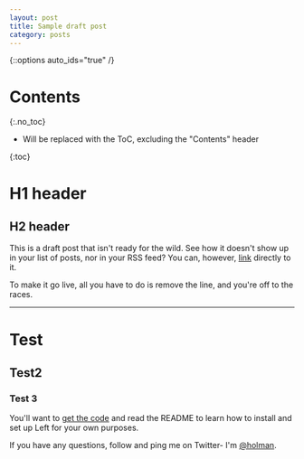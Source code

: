 ```yaml
---
layout: post
title: Sample draft post
category: posts
---
```


{::options auto_ids="true" /}

# Contents
{:.no_toc}

* Will be replaced with the ToC, excluding the "Contents" header

{:toc}

# H1 header

## H2 header

This is a draft post that isn't ready for the wild. See how it doesn't show up in your list of posts, nor in your RSS feed? You can, however, [link](/posts/draft) directly to it.

To make it go live, all you have to do is remove the line, and you're off to the races.

---

# Test

## Test2

### Test 3

You'll want to [get the code][left] and read the README to learn how to
install and set up Left for your own purposes.

If you have any questions, follow and ping me on Twitter- I'm
[@holman][twitter].

[jekyll]: https://github.com/mojombo/jekyll
[zh]: http://zachholman.com
[left]: https://github.com/holman/left#readme
[twitter]: https://twitter.com/holman
